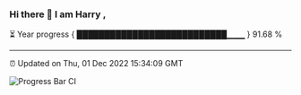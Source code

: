 ### Hi there 👋 I am Harry , 

⏳ Year progress { ███████████████████████████▁▁▁ } 91.68 %

---

⏰ Updated on Thu, 01 Dec 2022 15:34:09 GMT

![Progress Bar CI](https://github.com/duykhang68/duykhang68/workflows/Progress%20Bar%20CI/badge.svg)
